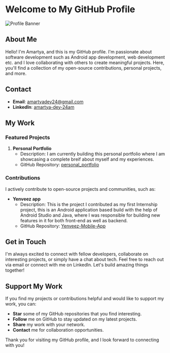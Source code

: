 # Welcome to My GitHub Profile

![Profile Banner](https://drive.google.com/file/d/1ZHYRqhqz0V2raVIxrx5VyUV7A-5oSw9T/view?usp=sharing)

## About Me

Hello! I'm Amartya, and this is my GitHub profile. I'm passionate about software development such as Android app development, web development etc. and I love collaborating with others to create meaningful projects. Here, you'll find a collection of my open-source contributions, personal projects, and more.

## Contact

- **Email**: [amartyadey24@gmail.com](mailto:amartyadey24@gmail.com)
- **LinkedIn**: [amartya-dey-24am](https://www.linkedin.com/in/amartya-dey-24am)

## My Work

### Featured Projects

1. **Personal Portfolio**
   - Description: I am currently building this personal portfolio where I am showcasing a complete breif about myself and my experiences.
   - GitHub Repository: [personal_portfolio](https://github.com/AmartyaDey24/personal_portfolio.git)

### Contributions

I actively contribute to open-source projects and communities, such as:

- **Yenveez app**
   - Description: This is the project I contributed as my first Internship project, this is an Android application based build with the help of Android Studio and Java, where I was responsible for building new features in it for both front-end as well as backend.
   - GitHub Repository: [Yenveez-Mobile-App](https://github.com/kethan2206/Yenveez-Mobile-App.git)

## Get in Touch

I'm always excited to connect with fellow developers, collaborate on interesting projects, or simply have a chat about tech. Feel free to reach out via email or connect with me on LinkedIn. Let's build amazing things together!

## Support My Work

If you find my projects or contributions helpful and would like to support my work, you can:

- **Star** some of my GitHub repositories that you find interesting.
- **Follow** me on GitHub to stay updated on my latest projects.
- **Share** my work with your network.
- **Contact** me for collaboration opportunities.

Thank you for visiting my GitHub profile, and I look forward to connecting with you!


